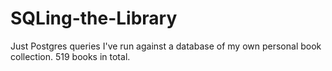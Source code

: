 # SQLing-the-Library
Just Postgres queries I've run against a database of my own personal book collection. 
519 books in total.

